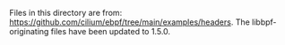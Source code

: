 Files in this directory are from:
https://github.com/cilium/ebpf/tree/main/examples/headers. The
libbpf-originating files have been updated to 1.5.0.
